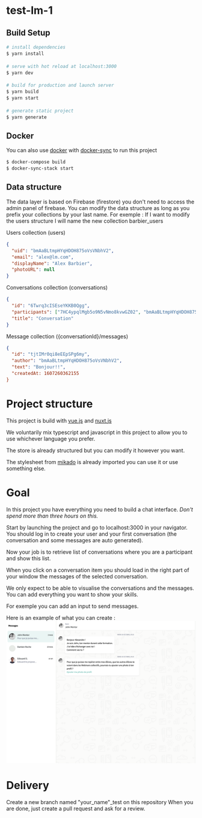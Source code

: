 # test-lm-1

## Build Setup

```bash
# install dependencies
$ yarn install

# serve with hot reload at localhost:3000
$ yarn dev

# build for production and launch server
$ yarn build
$ yarn start

# generate static project
$ yarn generate
```

## Docker

You can also use [docker](https://www.docker.com/) with [docker-sync](http://docker-sync.io/) to run this project 

```bash
$ docker-compose build
$ docker-sync-stack start
```

## Data structure
The data layer is based on Firebase (firestore) you don't need to access the admin panel of firebase. 
You can modify the data structure as long as you prefix your collections by your last name.
For exemple : If I want to modify the users structure I will name the new collection barbier_users


Users collection (users)
```json
{
  "uid": "bmAaBLtmpHYqHDOH875oVsVNbhV2",
  "email": "alex@lm.com",
  "displayName": "Alex Barbier",
  "photoURL": null
}
```
Conversations collection (conversations)
```json
{
  "id": "6Twrq3cISEseYKKB0Qgg",
  "participants": ["7HC4ypqlMgb5o9N5vNmo8kvwGZ02", "bmAaBLtmpHYqHDOH875oVsVNbhV2"],
  "title": "Conversation"
}
```
Message collection ({conversationId}/messages)
```json
{
  "id": "tjtIMr0qi8eEEpSPg6my",
  "author": "bmAaBLtmpHYqHDOH875oVsVNbhV2",
  "text": "Bonjour!!",
  "createdAt: 1607260362155
}
```

# Project structure 

This project is build with [vue.js](https://vuejs.org/) and [nuxt.js](https://nuxtjs.org/)

We voluntarily mix typescript and javascript in this project to allow you to use whichever language you prefer. 

The store is already structured but you can modify it however you want.

The stylesheet from [mikado](https://livementor.github.io/mikado/) is already imported you can use it or use something else. 

# Goal

In this project you have everything you need to build a chat interface. _Don't spend more than three hours on this._ 

Start by launching the project and go to localhost:3000 in your navigator. You should log in to create your user and your first conversation (the conversation and some messages are auto generated). 

Now your job is to retrieve list of conversations where you are a participant and show this list. 

When you click on a conversation item you should load in the right part of your window the messages of the selected conversation.

We only expect to be able to visualise the conversations and the messages.
You can add everything you want to show your skills.

For exemple you can add an input to send messages.

Here is an example of what you can create : 
![Sample](https://github.com/livementor/test_front/blob/main/Sample%20screen/Screenshot%202020-12-06%20at%2014.57.43.png)

# Delivery

Create a new branch named "your_name"\_test on this repository
When you are done, just create a pull request and ask for a review. 




